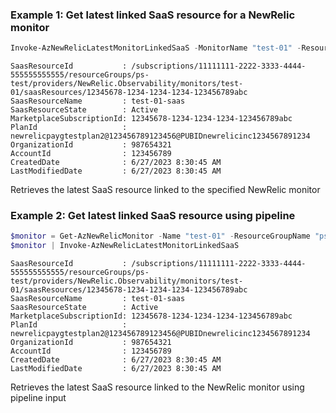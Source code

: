 ### Example 1: Get latest linked SaaS resource for a NewRelic monitor
```powershell
Invoke-AzNewRelicLatestMonitorLinkedSaaS -MonitorName "test-01" -ResourceGroupName "ps-test"
```

```output
SaasResourceId           : /subscriptions/11111111-2222-3333-4444-555555555555/resourceGroups/ps-test/providers/NewRelic.Observability/monitors/test-01/saasResources/12345678-1234-1234-1234-123456789abc
SaasResourceName         : test-01-saas
SaasResourceState        : Active
MarketplaceSubscriptionId: 12345678-1234-1234-1234-123456789abc
PlanId                   : newrelicpaygtestplan2@123456789123456@PUBIDnewrelicinc1234567891234
OrganizationId           : 987654321
AccountId                : 123456789
CreatedDate              : 6/27/2023 8:30:45 AM
LastModifiedDate         : 6/27/2023 8:30:45 AM
```

Retrieves the latest SaaS resource linked to the specified NewRelic monitor

### Example 2: Get latest linked SaaS resource using pipeline
```powershell
$monitor = Get-AzNewRelicMonitor -Name "test-01" -ResourceGroupName "ps-test"
$monitor | Invoke-AzNewRelicLatestMonitorLinkedSaaS
```

```output
SaasResourceId           : /subscriptions/11111111-2222-3333-4444-555555555555/resourceGroups/ps-test/providers/NewRelic.Observability/monitors/test-01/saasResources/12345678-1234-1234-1234-123456789abc
SaasResourceName         : test-01-saas
SaasResourceState        : Active
MarketplaceSubscriptionId: 12345678-1234-1234-1234-123456789abc
PlanId                   : newrelicpaygtestplan2@123456789123456@PUBIDnewrelicinc1234567891234
OrganizationId           : 987654321
AccountId                : 123456789
CreatedDate              : 6/27/2023 8:30:45 AM
LastModifiedDate         : 6/27/2023 8:30:45 AM
```

Retrieves the latest SaaS resource linked to the NewRelic monitor using pipeline input

